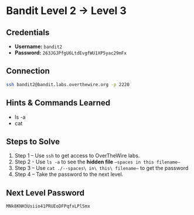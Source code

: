 # Bandit Level 2 → Level 3


## Credentials
- **Username:** `bandit2`
- **Password:** `263JGJPfgU6LtdEvgfWU1XP5yac29mFx`

## Connection
```bash
ssh bandit2@bandit.labs.overthewire.org -p 2220
```

## Hints & Commands Learned
- ls -a
- cat

## Steps to Solve
1. Step 1 – Use `ssh` to get access to OverTheWire labs.
2. Step 2 - Use `ls -a` to see the **hidden file** `–spaces in this filename–`
3. Step 3 – Use `cat ./--spaces\ in\ this\ filename–` to get the password
4. Step 4 – Take the password to the next level.

## Next Level Password
`MNk8KNH3Usiio41PRUEoDFPqfxLPlSmx`

